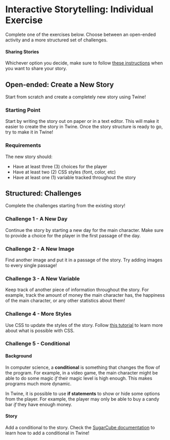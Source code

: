 # Interactive Storytelling: Individual Exercise
Complete one of the exercises below. Choose between an open-ended activity and a more structured set of challenges.

#### Sharing Stories
Whichever option you decide, make sure to follow [these instructions](SharingStories.md) when you want to share your story.

## Open-ended: Create a New Story
Start from scratch and create a completely new story using Twine!

### Starting Point
Start by writing the story out on paper or in a text editor. This will make it easier to create the story in Twine. Once the story structure is ready to go, try to make it in Twine!

### Requirements
The new story should:

- Have at least three (3) choices for the player
- Have at least two (2) CSS styles (font, color, etc)
- Have at least one (1) variable tracked throughout the story

## Structured: Challenges
Complete the challenges starting from the existing story!

### Challenge 1 - A New Day
Continue the story by starting a new day for the main character. Make sure to provide a choice for the player in the first passage of the day.

### Challenge 2 - A New Image
Find another image and put it in a passage of the story. Try adding images to every single passage!

### Challenge 3 - A New Variable
Keep track of another piece of information throughout the story. For example, track the amount of money the main character has, the happiness of the main character, or any other statistics about them!

### Challenge 4 - More Styles
Use CSS to update the styles of the story. Follow [this tutorial](https://www.w3schools.com/css/) to learn more about what is possible with CSS.

### Challenge 5 - Conditional

#### Background
In computer science, a **conditional** is something that changes the flow of the program. For example, in a video game, the main character might be able to do some magic _if_ their magic level is high enough. This makes programs much more dynamic.

In Twine, it is possible to use **if statements** to show or hide some options from the player. For example, the player may only be able to buy a candy bar _if_ they have enough money.

#### Story
Add a conditional to the story. Check the [SugarCube documentation](https://www.motoslave.net/sugarcube/2/docs/#macros-macro-if) to learn how to add a conditional in Twine!